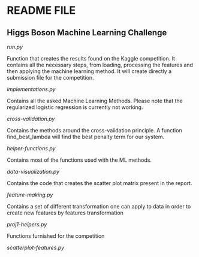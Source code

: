 # README FILE

## Higgs Boson Machine Learning Challenge

_run.py_

Function that creates the results found on the Kaggle competition. It contains all the necessary steps, from loading, processing the features and then applying the machine learning method. It will create directly a submission file for the competition.

_implementations.py_

Contains all the asked Machine Learning Methods. Please note that the regularized logistic regression is currently not working.

_cross-validation.py_

Contains the methods around the cross-validation principle. A function find_best_lambda will find the best penalty term for our system.

_helper-functions.py_

Contains most of the functions used with the ML methods.

_data-visualization.py_

Contains the code that creates the scatter plot matrix present in the report.

_feature-making.py_

Contains a set of different transformation one can apply to data in order to create new features by features transformation

_proj1-helpers.py_

Functions furnished for the competition

_scatterplot-features.py_

